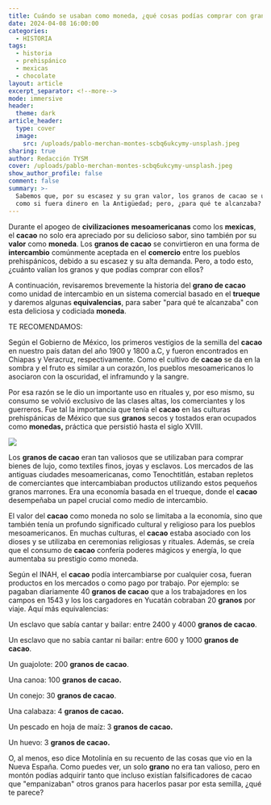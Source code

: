 ```yaml
---
title: Cuándo se usaban como moneda, ¿qué cosas podías comprar con granos de cacao?
date: 2024-04-08 16:00:00
categories:
  - HISTORIA
tags:
  - historia
  - prehispánico
  - mexicas
  - chocolate
layout: article
excerpt_separator: <!--more-->
mode: immersive
header:
  theme: dark
article_header:
  type: cover
  image:
    src: /uploads/pablo-merchan-montes-scbq6ukcymy-unsplash.jpeg
sharing: true
author: Redacción TYSM
cover: /uploads/pablo-merchan-montes-scbq6ukcymy-unsplash.jpeg
show_author_profile: false
comment: false
summary: >-
  Sabemos que, por su escasez y su gran valor, los granos de cacao se usaban
  como si fuera dinero en la Antigüedad; pero, ¿para qué te alcanzaba?
---
```

Durante el apogeo de **civilizaciones** **mesoamericanas** como los **mexicas**, el **cacao** no solo era apreciado por su delicioso sabor, sino también por su **valor** como **moneda**. Los **granos de cacao** se convirtieron en una forma de **intercambio** comúnmente aceptada en el **comercio** entre los pueblos prehispánicos, debido a su escasez y su alta demanda. Pero, a todo esto, ¿cuánto valían los granos y que podías comprar con ellos?

A continuación, revisaremos brevemente la historia del **grano de cacao** como unidad de intercambio en un sistema comercial basado en el **trueque** y daremos algunas **equivalencias**, para saber "para qué te alcanzaba" con esta deliciosa y codiciada **moneda**.

TE RECOMENDAMOS:

Según el Gobierno de México, los primeros vestigios de la semilla del **cacao** en nuestro país datan del año 1900 y 1800 a.C, y fueron encontrados en Chiapas y Veracruz, respectivamente. Como el cultivo de **cacao** se da en la sombra y el fruto es similar a un corazón, los pueblos mesoamericanos lo asociaron con la oscuridad, el inframundo y la sangre.

Por esa razón se le dio un importante uso en rituales y, por eso mismo, su consumo se volvió exclusivo de las clases altas, los comerciantes y los guerreros. Fue tal la importancia que tenía el **cacao** en las culturas prehispánicas de México que sus **granos** secos y tostados eran ocupados como **monedas,**&nbsp;práctica que persistió hasta el siglo XVIII.

![](https://www.mexicodesconocido.com.mx/wp-content/uploads/2019/02/chocolate-historia-evolucion-1024x488.jpg)

Los **granos de cacao** eran tan valiosos que se utilizaban para comprar bienes de lujo, como textiles finos, joyas y esclavos. Los mercados de las antiguas ciudades mesoamericanas, como Tenochtitlán, estaban repletos de comerciantes que intercambiaban productos utilizando estos pequeños granos marrones. Era una economía basada en el trueque, donde el **cacao** desempeñaba un papel crucial como medio de intercambio.

El valor del **cacao** como moneda no solo se limitaba a la economía, sino que también tenía un profundo significado cultural y religioso para los pueblos mesoamericanos. En muchas culturas, el **cacao** estaba asociado con los dioses y se utilizaba en ceremonias religiosas y rituales. Además, se creía que el consumo de **cacao** confería poderes mágicos y energía, lo que aumentaba su prestigio como moneda.

Según el INAH, el **cacao** podía intercambiarse por cualquier cosa, fueran productos en los mercados o como pago por trabajo. Por ejemplo: se pagaban diariamente 40 **granos de cacao** que a los trabajadores en los campos en 1543 y los los cargadores en Yucatán cobraban 20 **granos** por viaje. Aquí más equivalencias:

Un esclavo que sabía cantar y bailar: entre 2400 y 4000 **granos de cacao**.

Un esclavo que no sabía cantar ni bailar: entre 600 y 1000 **granos de cacao**.

Un guajolote: 200 **granos de cacao**.

Una canoa: 100 **granos de cacao.**

Un conejo: 30 **granos de cacao**.

Una calabaza: 4 **granos de cacao.**

Un pescado en hoja de maíz: 3 **granos de cacao.**

Un huevo: 3 **granos de cacao.**

O, al menos, eso dice Motolinía en su recuento de las cosas que vio en la Nueva España. Como puedes ver, un solo **grano** no era tan valioso, pero en montón podías adquirir tanto que incluso existían falsificadores de cacao que "empanizaban" otros granos para hacerlos pasar por esta semilla, ¿qué te parece?